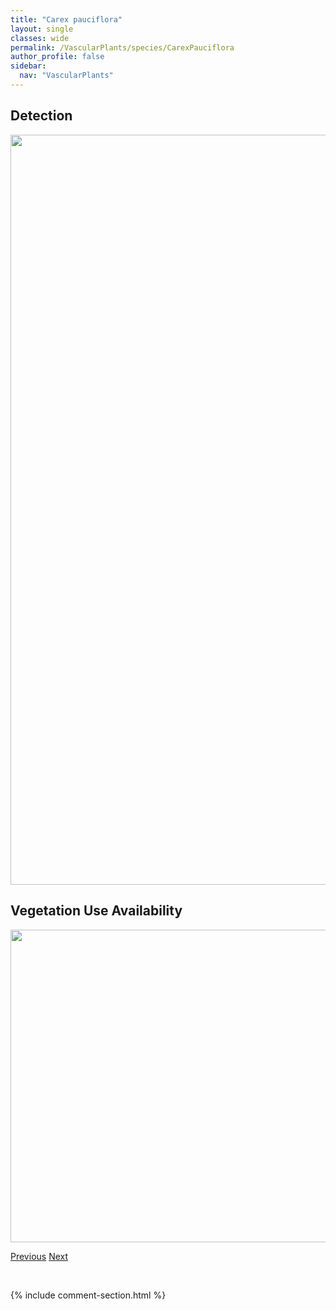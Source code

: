 ```yaml
---
title: "Carex pauciflora"
layout: single
classes: wide
permalink: /VascularPlants/species/CarexPauciflora
author_profile: false
sidebar:
  nav: "VascularPlants"
---
```


<h2>Detection</h2>

<a href="https://drive.google.com/uc?export=view&id=1fazxm34JTt8m0NDfZ7yjJls_oXOlWbMn">
<img src="https://drive.google.com/uc?export=view&id=1fazxm34JTt8m0NDfZ7yjJls_oXOlWbMn" height = "1200" width = "800">
</a>


<h2>Vegetation Use Availability</h2>

<a href="https://drive.google.com/uc?export=view&id=165rGBwMAWibuZcNAPxcU3Y58IBFNMaF5">
<img src="https://drive.google.com/uc?export=view&id=165rGBwMAWibuZcNAPxcU3Y58IBFNMaF5" height = "500" width = "1000">
</a>


<a href="/DevelopmentWebsite/VascularPlants/species/CarexPachystachya" class="pagination--pager" title="Carex pachystachya">Previous</a> <a href="/DevelopmentWebsite/VascularPlants/species/CarexPeckii" class="pagination--pager" title="Carex peckii">Next</a>

<p>&nbsp;</p>

{% include comment-section.html %}
